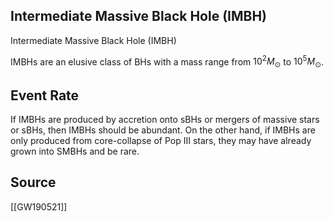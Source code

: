## Intermediate Massive Black Hole (IMBH)

Intermediate Massive Black Hole (IMBH)

IMBHs are an elusive class of BHs with a mass range from $10^{2} M_{\odot}$ to $10^{5} M_{\odot}$.

## Event Rate

If IMBHs are produced by accretion onto sBHs or mergers of massive stars or sBHs, then IMBHs should be abundant. On the other hand, if IMBHs are only produced from core-collapse of Pop III stars, they may have already grown into SMBHs and be rare.

## Source

[[GW190521]]